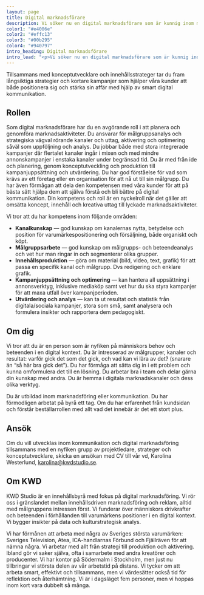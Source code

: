 ```yaml
---
layout: page
title: Digital marknadsförare
description: Vi söker nu en digital marknadsförare som är kunnig inom målgruppsanalys och segmentering, som har koll på digitala kanalers möjligheter och begränsningar, och som vet hur man paketerar innehåll för att passa både målgrupp och kanal.
color1: "#e4006e"
color2: "#effc13"
color3: "#00b295"
color4: "#940797"
intro_heading: Digital marknadsförare
intro_lead: "<p>Vi söker nu en digital marknadsförare som är kunnig inom målgruppsanalys och segmentering, som har koll på digitala kanalers möjligheter och begränsningar, och som vet hur man paketerar innehåll för att passa både målgrupp och kanal.</p>"
---
```

Tillsammans med konceptutvecklare och innehållsstrateger tar du fram långsiktiga strategier och kortare kampanjer som hjälper våra kunder att både positionera sig och stärka sin affär med hjälp av smart digital kommunikation.

## Rollen

Som digital marknadsförare har du en avgörande roll i att planera och genomföra marknadsaktiviteter. Du ansvarar för målgruppsanalys och strategiska vägval rörande kanaler och uttag, aktivering och optimering såväl som uppföljning och analys. Du jobbar både med stora integrerade kampanjer där flertalet kanaler ingår i mixen och med mindre annonskampanjer i enstaka kanaler under begränsad tid. Du är med från ide och planering, genom konceptutveckling och produktion till kampanjuppsättning och utvärdering. Du har god förståelse för vad som krävs av ett företag eller en organisation för att nå ut till sin målgrupp. Du har även förmågan att dela den kompetensen med våra kunder för att på bästa sätt hjälpa dem att själva förstå och bli bättre på digital kommunikation. Din kompetens och roll är en nyckelroll när det gäller att omsätta koncept, innehåll och kreativa uttag till lyckade marknadsaktiviteter.

Vi tror att du har kompetens inom följande områden:

- **Kanalkunskap** — god kunskap om kanalernas nytta, betydelse och position för varumärkespositionering och försäljning, både organiskt och köpt.
- **Målgruppsarbete** — god kunskap om målgrupps- och beteendeanalys och vet hur man ringar in och segmenterar olika grupper.
- **Innehållsproduktion** — göra om material (bild, video, text, grafik) för att passa en specifik kanal och målgrupp. Dvs redigering och enklare grafik.
- **Kampanjuppsättning och optimering** — kan hantera all uppsättning i annonsverktyg, inklusive mediaköp samt vet hur du ska styra kampanjer för att maxa utfall över kampanjperioden.
- **Utvärdering och analys** — kan ta ut resultat och statistik från digitala/sociala kampanjer, stora som små, samt analysera och formulera insikter och rapportera dem pedagogiskt.

## Om dig

Vi tror att du är en person som är nyfiken på människors behov och beteenden i en digital kontext. Du är intresserad av målgrupper, kanaler och resultat: varför gick det som det gick, och vad kan vi lära av det? (snarare än “så här bra gick det”). Du har förmåga att sätta dig in i ett problem och kunna omformulera det till en lösning. Du arbetar bra i team och delar gärna din kunskap med andra. Du är hemma i digitala marknadskanaler och dess olika verktyg.

Du är utbildad inom marknadsföring eller kommunikation. Du har förmodligen arbetat på byrå ett tag. Om du har erfarenhet från kundsidan och förstår beställarrollen med allt vad det innebär är det ett stort plus.

## Ansök

Om du vill utvecklas inom kommunikation och digital marknadsföring tillsammans med en nyfiken grupp av projektledare, strateger och konceptutvecklare, skicka en ansökan med CV till vår vd, Karolina Westerlund, [karolina@kwdstudio.se](mailto:karolina@kwdstudio.se).

## Om KWD

KWD Studio är en innehållsbyrå med fokus på digital marknadsföring. Vi rör oss i gränslandet mellan innehållsdriven marknadsföring och reklam, alltid med målgruppens intressen först. Vi funderar över människors drivkrafter och beteenden i förhållanden till varumärkens positioner i en digital kontext. Vi bygger insikter på data och kulturstrategisk analys.

Vi har förmånen att arbeta med några av Sveriges största varumärken: Sveriges Television, Atea,  ICA-handlarnas Förbund och Fjällräven för att nämna några. Vi arbetar med allt från strategi till produktion och aktivering. Ibland gör vi saker själva, ofta i samarbete med andra kreatörer och producenter. Vi har kontor på Södermalm i Stockholm, men just nu tillbringar vi största delen av vår arbetstid på distans. Vi tycker om att arbeta smart, effektivt och tillsammans, men vi värdesätter också tid för reflektion och återhämtning. Vi är i dagsläget fem personer, men vi hoppas inom kort vara dubbelt så många.

